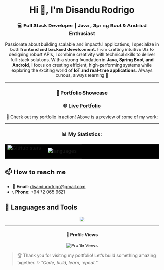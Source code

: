 
<h1 align="center"> Hi 👋,  I'm Disandu Rodrigo </h1>  
<h3 align="center"> 💻 Full Stack Developer | Java , Spring Boot & Andriod Enthusiast</h3>


  <div align="center">
    
Passionate about building scalable and impactful applications, I specialize in both **frontend and backend development**. From crafting intuitive UIs to designing robust APIs, I combine creativity with technical skills to deliver full-stack solutions. With a strong foundation in **Java, Spring Boot, and Android**, I focus on creating efficient, high-performing systems while exploring the exciting world of **IoT and real-time applications**. Always curious, always learning 🚀  

---


  
### 🎥 **Portfolio Showcase**


### 🌐 [Live Portfolio](https://disandurodrigo-portfolio.vercel.app/)

🚀 Check out my portfolio in action! Above is a preview of some of my work:

---

<h3 align="center"> 📊 My Statistics:</h3>
<p align="center">
<table align="center" style="background-color: black;">
<tr border="none">
<td width="50%" align="center">

  
  <img align="center" src="https://github-readme-stats.vercel.app/api?username=DisanduRodrigo&show_icons=true&include_all_commits=true&theme=dracula" alt="GitHub stats" />
  <br></br>
</td>
<td width="50%" align="center">

 <img align="center" src="https://github-readme-stats.vercel.app/api/top-langs/?username=DisanduRodrigo&&exclude_repo=gnomezgrave&layout=compact&theme=dracula" alt="languages"/>
  </td>
</tr>
</table>



<!--## 💡 Skills & Technologies

| **Category**     | **Tools & Frameworks** |
|------------------|------------------------:|
| **Frontend**     | ![JavaScript](https://img.shields.io/badge/-JavaScript-F7DF1E?logo=javascript&logoColor=black) ![HTML5](https://img.shields.io/badge/-HTML5-E34F26?logo=html5&logoColor=white) ![CSS3](https://img.shields.io/badge/-CSS3-1572B6?logo=css3&logoColor=white) ![React](https://img.shields.io/badge/-React-61DAFB?logo=react&logoColor=white) ![Next.js](https://img.shields.io/badge/-Next.js-000000?logo=nextdotjs&logoColor=white) ![TypeScript](https://img.shields.io/badge/-TypeScript-3178C6?logo=typescript&logoColor=white) ![Bootstrap](https://img.shields.io/badge/-Bootstrap-7952B3?logo=bootstrap&logoColor=white) |
| **Backend**      | ![Java](https://img.shields.io/badge/-Java-007396?logo=java&logoColor=white) ![Spring Boot](https://img.shields.io/badge/-Spring%20Boot-6DB33F?logo=spring&logoColor=white) ![Node.js](https://img.shields.io/badge/-Node.js-339933?logo=node.js&logoColor=white) ![Laravel](https://img.shields.io/badge/-Laravel-FF2D20?logo=laravel&logoColor=white) ![PHP](https://img.shields.io/badge/-PHP-777BB4?logo=php&logoColor=white) ![Python](https://img.shields.io/badge/-Python-3776AB?logo=python&logoColor=white) **Hibernate** |
| **Database**     | ![MySQL](https://img.shields.io/badge/-MySQL-4479A1?logo=mysql&logoColor=white) ![Firebase](https://img.shields.io/badge/-Firebase-FFCA28?logo=firebase&logoColor=black) |
| **UI Frameworks**| ![Bootstrap](https://img.shields.io/badge/-Bootstrap-7952B3?logo=bootstrap&logoColor=white) |
| **Other**        | ![Git](https://img.shields.io/badge/-Git-F05032?logo=git&logoColor=white) ![GitHub](https://img.shields.io/badge/-GitHub-181717?logo=github&logoColor=white) ![Postman](https://img.shields.io/badge/-Postman-FF6C37?logo=postman&logoColor=white) ![Arduino](https://img.shields.io/badge/-Arduino-00979D?logo=arduino&logoColor=white) ![Android Studio](https://img.shields.io/badge/-Android%20Studio-3DDC84?logo=android&logoColor=white) ![VS Code](https://img.shields.io/badge/-VS%20Code-007ACC?logo=visualstudiocode&logoColor=white) ![IntelliJ IDEA](https://img.shields.io/badge/-IntelliJ%20IDEA-000000?logo=intellijidea&logoColor=white) |

---

-->
</div>


## 📫 **How to reach me**

- 📧 **Email**: [disandurodrigo@gmail.com](mailto:disandurodrigo@gmail.com)
- 📞 **Phone**: +94 72 065 9621
<!-- - **<a href="https://linkedin.com/in/disandu-rodrigo-b258701a7/" target="blank">
    <img align="center" src="https://raw.githubusercontent.com/rahuldkjain/github-profile-readme-generator/master/src/images/icons/Social/linked-in-alt.svg" alt="LinkedIn" height="15" width="25" />
  </a> **LinkedIn**:  [Disandu Rodrigo](https://linkedin.com/in/disandu-rodrigo-b258701a7)**
- **<a href="https://www.facebook.com/share/1gznbouusm/" target="blank">
    <img align="center" src="https://raw.githubusercontent.com/rahuldkjain/github-profile-readme-generator/master/src/images/icons/Social/facebook.svg" alt="Facebook" height="15" width="25" />
  </a> **FaceBook**:  [disandu.rodrigo](https://www.facebook.com/disandu.rodrigo/)**
 -->




## 🔧 Languages and Tools  
<p align="center">
  <img src="https://skillicons.dev/icons?i=java,spring,androidstudio,js,html,css,mysql,firebase,git,arduino,react,nodejs,laravel,php,ts,bootstrap,github,postman,nextjs,py,vscode,idea&perline=11" />  
</p>  




---
 
 <div align="center">

#### 👀 Profile Views  
![Profile Views](https://komarev.com/ghpvc/?username=DisanduRodrigo&label=Profile%20Views&color=0e75b6&style=flat)  
  

</div>

> 🏆 Thank you for visiting my portfolio! Let's build something amazing together.
> ✨ _“Code, build, learn, repeat.”_  

 






